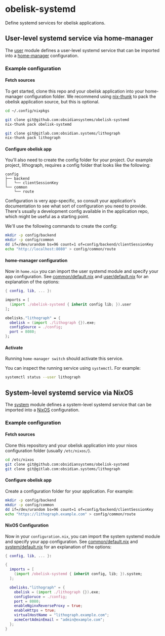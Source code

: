 # obelisk-systemd

Define systemd services for obelisk applications.

## User-level systemd service via home-manager

The [user](user) module defines a user-level systemd service that can be imported into a [home-manager](https://github.com/nix-community/home-manager/blob/master/README.md) configuration.

### Example configuration

#### Fetch sources
To get started, clone this repo and your obelisk application into your home-manager configuration folder. We recommend using [nix-thunk](https://github.com/obsidiansystems/nix-thunk) to pack the obelisk application source, but this is optional.


```bash
cd ~/.config/nixpkgs

git clone git@github.com:obsidiansystems/obelisk-systemd
nix-thunk pack obelisk-systemd

git clone git@gitlab.com:obsidian.systems/lithograph
nix-thunk pack lithograph
```

#### Configure obelisk app

You'll also need to create the config folder for your project. Our example project, lithograph, requires a config folder that looks like the following:

```
config
├── backend
│   └── clientSessionKey
└── common
    └── route
```

Configuration is very app-specific, so consult your application's documentation to see what sort of configuration you need to provide. There's usually a development config available in the application repo, which might be useful as a starting point.

We'll use the following commands to create the config:

```bash
mkdir -p config/backend
mkdir -p config/common
dd if=/dev/urandom bs=96 count=1 of=config/backend/clientSessionKey
echo "http://localhost:8080" > config/common/route
```

#### home-manager configuration

Now in `home.nix` you can import the user systemd module and specify your app configuration. See [common/default.nix](common/default.nix) and [user/default.nix](user/default.nix) for an explanation of the options:

```nix
{ config, lib, ... }:

imports = [
  (import ./obelisk-systemd { inherit config lib; }).user
];

obelisks."lithograph" = {
  obelisk = (import ./lithograph {}).exe;
  configSource = ./config;
  port = 8080;
};
```

#### Activate

Running `home-manager switch` should activate this service.

You can inspect the running service using `systemctl`. For example:

```bash
systemctl status --user lithograph
```

## System-level systemd service via NixOS

The [system](system) module defines a system-level systemd service that can be imported into a [NixOS](https://nixos.org/nixos) configuration.

### Example configuration

#### Fetch sources
Clone this repository and your obelisk application into your nixos configuration folder (usually `/etc/nixos/`).

```bash
cd /etc/nixos
git clone git@github.com:obsidiansystems/obelisk-systemd
git clone git@gitlab.com:obsidian.systems/lithograph
```

#### Configure obelisk app

Create a configuration folder for your application. For example:

```bash
mkdir -p config/backend
mkdir -p config/common
dd if=/dev/urandom bs=96 count=1 of=config/backend/clientSessionKey
echo "https://lithograph.example.com" > config/common/route
```

#### NixOS Configuration

Now in your `configuration.nix`, you can import the system systemd module and specify your app configuration. See [common/default.nix](common/default.nix) and [system/default.nix](system/default.nix) for an explanation of the options:

```nix
{ config, lib, ... }:

{
  imports = [
    (import /obelisk-systemd { inherit config, lib; }).system;
  ];

  obelisks."lithograph" = {
    obelisk = (import ./lithograph {}).exe;
    configSoruce = ./config;
    port = 8080;
    enableNginxReverseProxy = true;
    enableHttps = true;
    virtualHostName = "lithograph.example.com";
    acmeCertAdminEmail = "admin@example.com";
  };
}
```
